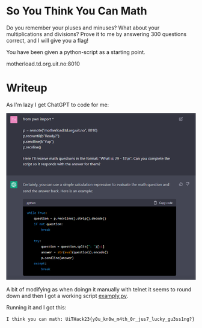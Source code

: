 # So You Think You Can Math

Do you remember your pluses and minuses? What about your multiplications and divisions? Prove it to me by answering 300 questions correct, and I will give you a flag!

You have been given a python-script as a starting point.

motherload.td.org.uit.no:8010

# Writeup

As I'm lazy I get ChatGPT to code for me:

![chatgpt.png](chatgpt.png)


A bit of modifying as when doingn it manually with telnet it seems to round down and then I got a working script [examply.py](example.py).

Running it and I got this:

```
I think you can math: UiTHack23{y0u_kn0w_m4th_0r_jus7_lucky_gu3ss1ng?}
```